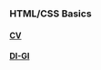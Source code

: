### HTML/CSS Basics

#### [CV](https://kravchenkomaks.github.io/m-web-frontend-basics/level1-1-html-css/cv/)
#### [DI-GI](https://kravchenkomaks.github.io/m-web-frontend-basics/level1-1-html-css/di-gi/)